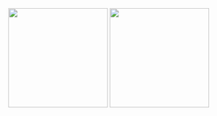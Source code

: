 
<img src="https://github.com/pedromonteverde/Dogs/assets/8873973/583f9e90-c63d-4eee-b7ba-77f7fc5b9a9c" width="200"/>
<img src="https://github.com/pedromonteverde/Dogs/assets/8873973/04d6fac5-0351-4622-8850-a2420fb0cdb0" width="200"/>
